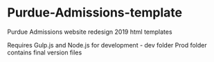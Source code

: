 # Purdue-Admissions-template
Purdue Admissions website redesign 2019 html templates

Requires Gulp.js and Node.js for development - dev folder
Prod folder contains final version files